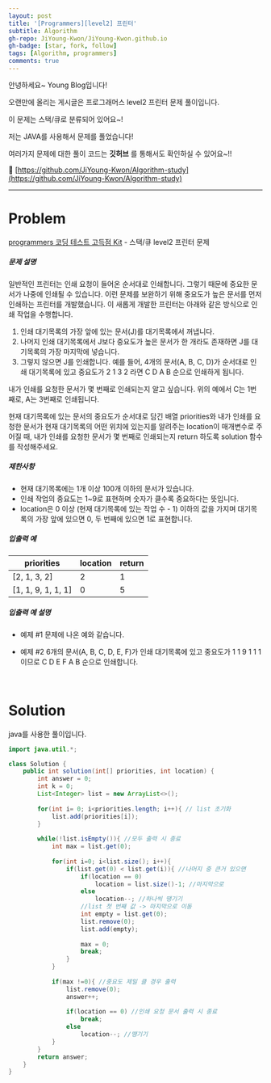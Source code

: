 ```yaml
---
layout: post
title: '[Programmers][level2] 프린터'
subtitle: Algorithm
gh-repo: JiYoung-Kwon/JiYoung-Kwon.github.io
gh-badge: [star, fork, follow]
tags: [Algorithm, programmers]
comments: true
---
```


안녕하세요~ Young Blog입니다!

오랜만에 올리는 게시글은 프로그래머스 level2 프린터 문제 풀이입니다.

이 문제는 스택/큐로 분류되어 있어요~!

저는 JAVA를 사용해서 문제를 풀었습니다!

여러가지 문제에 대한 풀이 코드는 **깃허브** 를 통해서도 확인하실 수 있어요~!!

📌 [https://github.com/JiYoung-Kwon/Algorithm-study](https://github.com/JiYoung-Kwon/Algorithm-study)


***


# Problem

[programmers 코딩 테스트 고득점 Kit](https://programmers.co.kr/learn/challenges) - 스택/큐 level2 프린터 문제

##### 문제 설명

일반적인 프린터는 인쇄 요청이 들어온 순서대로 인쇄합니다. 그렇기 때문에 중요한 문서가 나중에 인쇄될 수 있습니다. 
이런 문제를 보완하기 위해 중요도가 높은 문서를 먼저 인쇄하는 프린터를 개발했습니다. 이 새롭게 개발한 프린터는 아래와 같은 방식으로 인쇄 작업을 수행합니다.

1. 인쇄 대기목록의 가장 앞에 있는 문서(J)를 대기목록에서 꺼냅니다.
2. 나머지 인쇄 대기목록에서 J보다 중요도가 높은 문서가 한 개라도 존재하면 J를 대기목록의 가장 마지막에 넣습니다.
3. 그렇지 않으면 J를 인쇄합니다.
예를 들어, 4개의 문서(A, B, C, D)가 순서대로 인쇄 대기목록에 있고 중요도가 2 1 3 2 라면 C D A B 순으로 인쇄하게 됩니다.

내가 인쇄를 요청한 문서가 몇 번째로 인쇄되는지 알고 싶습니다. 위의 예에서 C는 1번째로, A는 3번째로 인쇄됩니다.

현재 대기목록에 있는 문서의 중요도가 순서대로 담긴 배열 priorities와 내가 인쇄를 요청한 문서가 현재 대기목록의 어떤 위치에 있는지를 알려주는 location이 매개변수로 주어질 때, 내가 인쇄를 요청한 문서가 몇 번째로 인쇄되는지 return 하도록 solution 함수를 작성해주세요.

##### 제한사항

- 현재 대기목록에는 1개 이상 100개 이하의 문서가 있습니다.
- 인쇄 작업의 중요도는 1~9로 표현하며 숫자가 클수록 중요하다는 뜻입니다.
- location은 0 이상 (현재 대기목록에 있는 작업 수 - 1) 이하의 값을 가지며 대기목록의 가장 앞에 있으면 0, 두 번째에 있으면 1로 표현합니다.

##### 입출력 예

| priorities         | location        | return         |
| ---------------    | --------------- |--------------- |
| [2, 1, 3, 2]       | 2               | 1              |
| [1, 1, 9, 1, 1, 1] | 0               | 5              |


##### 입출력 예 설명

- 예제 #1
문제에 나온 예와 같습니다.

- 예제 #2
6개의 문서(A, B, C, D, E, F)가 인쇄 대기목록에 있고 중요도가 1 1 9 1 1 1 이므로 C D E F A B 순으로 인쇄합니다.

<br/>

# Solution

java를 사용한 풀이입니다.

```java
import java.util.*;

class Solution {
    public int solution(int[] priorities, int location) {
        int answer = 0;
        int k = 0;
        List<Integer> list = new ArrayList<>();
        
        for(int i= 0; i<priorities.length; i++){ // list 초기화
            list.add(priorities[i]);
        }
        
        while(!list.isEmpty()){ //모두 출력 시 종료
            int max = list.get(0);
            
            for(int i=0; i<list.size(); i++){
                if(list.get(0) < list.get(i)){ //나머지 중 큰거 있으면      
                    if(location == 0)
                        location = list.size()-1; //마지막으로
                    else
                        location--; //하나씩 땡기기                    
                    //list 첫 번째 값 -> 마지막으로 이동
                    int empty = list.get(0);
                    list.remove(0);
                    list.add(empty);
                    
                    max = 0;
                    break;          
                }
            }
            
            if(max !=0){ //중요도 제일 클 경우 출력
                list.remove(0);
                answer++;
                
                if(location == 0) //인쇄 요청 문서 출력 시 종료
                    break;
                else
                    location--; //땡기기
            }
        }
        return answer;
    }
}
```
